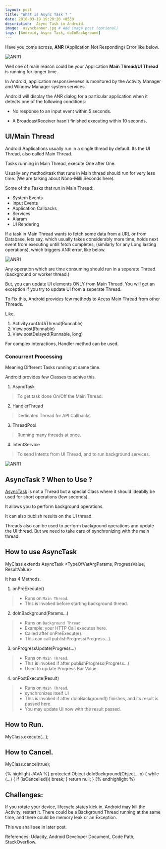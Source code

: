 ```yaml
---
layout: post
title: "What is Async Task ? "
date: 2018-03-19 19:20:20 +0530
description:  Async Task in Android. 
image:  asyncbanner.jpg # Add image post (optional)
tags: [Android, Async Task, doInBackground]
---
```


Have you come across, **ANR** (Application Not Responding) Error like below.

![ANR1]({{site.baseurl}}/images/asyncanr.jpg)

Well one of main reason could be your Application **Main Thread/UI Thread** is running for longer time. 

In Android, application responsiveness is monitored by the Activity Manager and Window Manager system services. 

Android will display the ANR dialog for a particular application when it detects one of the following conditions:

* No response to an input event within 5 seconds.

* A BroadcastReceiver hasn't finished executing within 10 seconds.

## UI/Main Thread

Android Applications usually run in a single thread by default. Its the UI Thread, also called Main Thread.

Tasks running in Main Thread, execute One after One.

Usually any method/task that runs in Main thread should run 
for very less time. (We are talking about Nano-Milli Seconds here).

Some of the Tasks that run in Main Thread:

* System Events
* Input Events
* Application Callbacks
* Services
* Alaram
* UI Rendering

If a task in Main Thread wants to fetch some data from a URL or from Database,
lets say, which usually takes considerably more time, holds next event from executing untill fetch completes, (similarly for any Long lasting operations), which triggers ANR error, like below.


![ANR1]({{site.baseurl}}/images/asyncwrongway.jpg)

Any operation which are time consuming should run in a seperate Thread. (background or worker thread.)

But, you can update UI elements ONLY from Main Thread. You will get an exception
if you try to update UI from a seperate Thread.

To Fix this, Android provides few methods to Acess Main Thread from other Threads.

Like, 
 1. Activity.runOnUiThread(Runnable)
 2. View.post(Runnable)
 3. View.postDelayed(Runnable, long)

 For complex interactions, Handler method can be used.

### Concurrent Processing

Meaning Different Tasks running at same time.

Android provides few Classes to achive this.

1. AsyncTask
> To get task done On/Off the Main Thread.
2. HandlerThread
> Dedicated Thread for API Callbacks
3. ThreadPool
> Running many threads at once.
4. IntentService
> To send Intents from UI Thread, and to run background services.

![ANR1]({{site.baseurl}}/images/asyncrightway.jpg)

## AsyncTask ? When to Use ?

<a href="http://developer.android.com/reference/android/os/AsyncTask.html" target="_blank">AsyncTask</a> is not a Thread but a special Class where it should ideablly be used for short operations (few seconds). 

It allows you to perform background operations.

It can also publish results on the UI thread.

Threads also can be used to perform background operations and update the UI thread. But we need to take care of synchronizing with the main thread.


## How to use AsyncTask

MyClass extends AsyncTask <TypeOfVarArgParams, ProgressValue, ResultValue>

It has 4 Methods.

1. onPreExecute()
> * Runs on `Main Thread`. 
> * This is invoked before starting background thread.

2. doInBackground(Params...)
> * Runs on `Background Thread`. 
> * Example: your HTTP Call executes here.
> * Called after onPreExecute().
> * This can call publishProgress(Progress...).

3. onProgressUpdate(Progress...)
> * Runs on `Main Thread`. 
> * This is invoked if after publishProgress(Progress...)
> * Used to update Progress Bar Value.

4. onPostExecute(Result)
> * Runs on `Main Thread`. 
> * synchronizes itself UI
> * This is invoked if after doInBackground() finishes, and its result is passed here.
> * You may update UI now with the result passed.

## How to Run.
MyClass.execute(...);

## How to Cancel.
MyClass.cancel(true);

{% highlight JAVA %}
protected Object doInBackground(Object... x) 
{
    while (...) {
      if (isCancelled()) break;
    }
    return null;
}
{% endhighlight %}

## Challenges:

If you rotate your device, lifecycle states kick in. Android may kill the Activity, restart it. There could be a Background Thread running at the same time, and there could be memory leak or an Exception.

This we shall see in later post.

References: Udacity, Android Developer Document, Code Path, StackOverflow.


